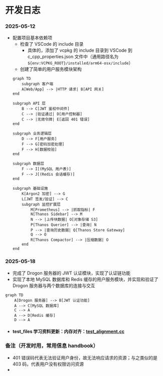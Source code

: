 # 开发日志
### 2025-05-12
- 配置项目基本依赖项
    - 检查了 VSCode 的 include 目录
        - 具体的，添加了 vcpkg 的 include 目录到 VSCode 到 c_cpp_properties.json 文件中（通用路径名为 ``${env:VCPKG_ROOT}/installed/arm64-osx/include``）
    - 创建了简单的用户服务模块架构
    ``` mermaid
    graph TD
        subgraph 客户端
        A[Web/App] --> |HTTP 请求| B[API 网关]
    end

    subgraph API 层
        B --> C[JWT 鉴权中间件]
        C --> |验证通过| D[用户控制器]
        C --> |无效令牌| E[返回 401 错误] 
    end

    subgraph 业务逻辑层
        D --> F[用户服务]
        F --> G[密码加密处理]
        F --> H[数据校验]
    end

    subgraph 数据层
        F --> I[(MySQL 用户表)]
        F --> J[(Redis 会话缓存)]
    end

    subgraph 基础设施
        K[Argon2 加密] --> G
        L[JWT 签发/验证] --> C
        subgraph 监控扩展层
            M[Prometheus] --> |抓取指标| F
            N[Thanos Sidebar] --> M
            N --> |上传块数据| O[对象存储 S3]
            P[Thanos Querier] --> |查询| N
            P --> |查询历史数据| Q[Thanos Store Gateway]
            Q --> O
            R[Thanos Compactor] --> |压缩数据| O
        end
    end

    ```

### 2025-05-18
- 完成了 Drogon 服务器的 JWT 认证模块，实现了认证链功能
- 实现了本地 MySQL 数据库和 Redis 缓存的用户服务模块，并实现和验证了 Drogon 服务器与两个数据库的连接与交互

``` mermaid 
graph TD
    A[Drogon 服务器] --> B[JWT 认证功能]
    A --> C[MySQL 数据库]
    C --> A
    A --> D[Redis 缓存]
    D --> A
```
- #### test_files 学习资料更新：内存对齐：[test_alignment.cc](./test_files/test_alignment.cc)





### 备注（开发时用，常用信息 handbook）
- 401 错误码代表无法验证用户身份，故无法响应请求的资源；与之类似的是 403 码，代表用户没有权限访问资源
- 